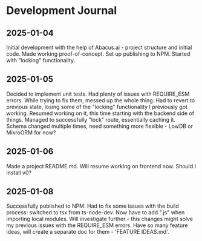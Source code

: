 # Development Journal

## 2025-01-04

Initial development with the help of Abacus.ai - project structure and initial code.
Made working proof-of-concept. Set up publishing to NPM. Started with "locking" functionality.

## 2025-01-05

Decided to implement unit tests. Had plenty of issues with REQUIRE_ESM errors. While trying
to fix them, messed up the whole thing. Had to revert to previous state, losing some of the
"locking" functionality I previously got working.
Resumed working on it, this time starting with the backend side of things. Managed to successfully "lock" route, essentially caching it. Schema changed multiple times, need
something more flexible - LowDB or MikroORM for now?

## 2025-01-06

Made a project README.md. Will resume working on frontend now. Should I install v0?

## 2025-01-08

Successfully published to NPM. Had to fix some issues with the build process: switched to 
tsx from ts-node-dev. Now have to add ".js" when importing local modules. Will investigate
further - this changes might solve my previous issues with the REQUIRE_ESM errors.
Have so many feature ideas, will create a separate doc for them - 'FEATURE IDEAS.md'.

